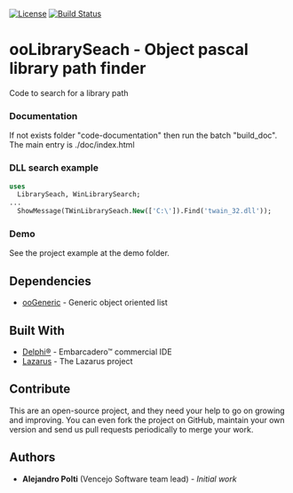 [![License](https://img.shields.io/badge/License-BSD%203--Clause-blue.svg)](https://opensource.org/licenses/BSD-3-Clause)
[![Build Status](https://travis-ci.org/VencejoSoftware/ooLibrarySeach.svg?branch=master)](https://travis-ci.org/VencejoSoftware/ooLibrarySeach)

# ooLibrarySeach - Object pascal library path finder
Code to search for a library path

### Documentation
If not exists folder "code-documentation" then run the batch "build_doc". The main entry is ./doc/index.html

### DLL search example
```pascal
uses
  LibrarySeach, WinLibrarySearch;
...
  ShowMessage(TWinLibrarySeach.New(['C:\']).Find('twain_32.dll'));
```

### Demo
See the project example at the demo folder.

## Dependencies
* [ooGeneric](https://github.com/VencejoSoftware/ooGeneric.git) - Generic object oriented list

## Built With
* [Delphi&reg;](https://www.embarcadero.com/products/rad-studio) - Embarcadero&trade; commercial IDE
* [Lazarus](https://www.lazarus-ide.org/) - The Lazarus project

## Contribute
This are an open-source project, and they need your help to go on growing and improving.
You can even fork the project on GitHub, maintain your own version and send us pull requests periodically to merge your work.

## Authors
* **Alejandro Polti** (Vencejo Software team lead) - *Initial work*